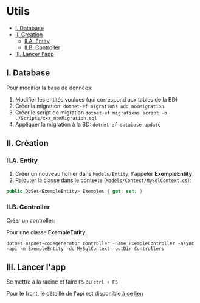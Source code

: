 # Utils

- [I. Database](#i-database)
- [II. Création](#ii-création)
  - [II.A. Entity](#iia-entity)
  - [II.B. Controller](#iib-controller)
- [III. Lancer l'app](#iii-lancer-lapp)

## I. Database

Pour modifier la base de données:

1. Modifier les entités voulues (qui correspond aux tables de la BD)
2. Créer la migration: `dotnet-ef migrations add nomMigration`
3. Créer le script de migration `dotnet-ef migrations script -o ./Scripts/xxx_nomMigration.sql`
4. Appliquer la migration à la BD: `dotnet-ef database update`

## II. Création

### II.A. Entity

1. Créer un nouveau fichier dans `Models/Entity`, l'appeler **ExempleEntity**
2. Rajouter la classe dans le contexte (`Models/Context/MySqlContext.cs`):

```cs
public DbSet<ExempleEntity> Exemples { get; set; }
```

### II.B. Controller

Créer un controller:

Pour une classe **ExempleEntity**

`dotnet aspnet-codegenerator controller -name ExempleController -async -api -m ExempleEntity -dc MySqlContext -outDir Controllers`

## III. Lancer l'app

Se mettre à la racine et faire `F5` ou `ctrl + F5`

Pour le front, le détaille de l'api est disponible [à ce lien](https://localhost:7284/swagger/)
